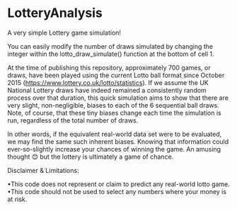 # LotteryAnalysis
A very simple Lottery game simulation! 

You can easily modify the number of draws simulated by changing the integer within the lotto_draw_simulate() function at the bottom of cell 1.

At the time of publishing this repository, approximately 700 games, or draws, have been played using the current Lotto ball format since October 2015 (https://www.lottery.co.uk/lotto/statistics). If we assume the UK National Lottery draws have indeed remained a consistently random process over that duration, this quick simulation aims to show that there are very slight, non-negligible, biases to each of the 6 sequential ball draws. Note, of course, that these tiny biases change each time the simulation is run, regardless of the total number of draws. 

In other words, if the equivalent real-world data set were to be evaluated, we may find the same such inherent biases. Knowing that information could ever-so-slightly increase your chances of winning the game. An amusing thought 😊 but the lottery is ultimately a game of chance. 

Disclaimer & Limitations: 

•This code does not represent or claim to predict any real-world lotto game.
•This code should not be used to select any numbers where your money is at risk.  
      
